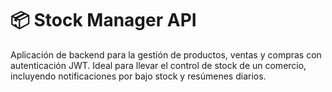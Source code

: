 # 📦 Stock Manager API

Aplicación de backend para la gestión de productos, ventas y compras con autenticación JWT. Ideal para llevar el control de stock de un comercio, incluyendo notificaciones por bajo stock y resúmenes diarios.